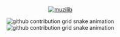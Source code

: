<!-- [![GitHub Streak](https://streak-stats.demolab.com?user=muzilib)](https://git.io/streak-stats) -->

<div align="center">
    
<a href="https://github.com/muzilib">
    <img src="https://count.getloli.com/get/@:muzilib?theme=asoul" alt="muzilib"/>
</a>
 
![github contribution grid snake animation](https://raw.githubusercontent.com/muzilib/muzilib/output/github-contribution-grid-snake-dark.svg#gh-dark-mode-only)
![github contribution grid snake animation](https://raw.githubusercontent.com/muzilib/muzilib/output/github-contribution-grid-snake.svg#gh-light-mode-only)
 
</div>
